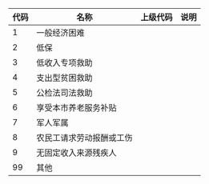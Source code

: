 | 代码 | 名称                     | 上级代码 | 说明 |
| ---- | ------------------------ | -------- | ---- |
| 1    | 一般经济困难             |          |      |
| 2    | 低保                     |          |      |
| 3    | 低收入专项救助           |          |      |
| 4    | 支出型贫困救助           |          |      |
| 5    | 公检法司法救助           |          |      |
| 6    | 享受本市养老服务补贴     |          |      |
| 7    | 军人军属                 |          |      |
| 8    | 农民工请求劳动报酬或工伤 |          |      |
| 9    | 无固定收入来源残疾人     |          |      |
| 99   | 其他                     |          |      |